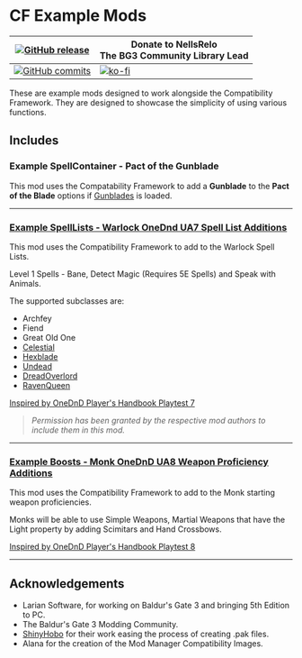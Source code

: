 # CF Example Mods

| [![GitHub release](https://img.shields.io/github/v/tag/BG3-Community-Library-Team/CF-Example-Mods?label=Latest%20Version)](https://GitHub.com/BG3-Community-Library-Team/CF-Example-Mods/releases/) | Donate to NellsRelo <br> The BG3 Community Library Lead |
| - | -|
| [![GitHub commits](https://img.shields.io/github/commits-since/BG3-Community-Library-Team/CF-Example-Mods/2.5.2.0/main)](https://GitHub.com/BG3-Community-Library-Team/CF-Example-Mods/commit/) | [![ko-fi](https://ko-fi.com/img/githubbutton_sm.svg)](https://ko-fi.com/O5O8PG8RF) |

These are example mods designed to work alongside the Compatibility Framework. They are designed to showcase the simplicity of using various functions.

## Includes

### Example SpellContainer - Pact of the Gunblade

This mod uses the Compatability Framework to add a __Gunblade__ to the __Pact of the Blade__ options if [Gunblades](https://www.nexusmods.com/baldursgate3/mods/4329) is loaded.

---

### [Example SpellLists - Warlock OneDnd UA7 Spell List Additions](https://www.nexusmods.com/baldursgate3/mods/3942)

This mod uses the Compatibility Framework to add to the Warlock Spell Lists.

Level 1 Spells - Bane, Detect Magic (Requires 5E Spells) and Speak with Animals.

The supported subclasses are:
- Archfey
- Fiend
- Great Old One
- [Celestial](https://www.nexusmods.com/baldursgate3/mods/1567)
- [Hexblade](https://www.nexusmods.com/baldursgate3/mods/1100)
- [Undead](https://www.nexusmods.com/baldursgate3/mods/3045)
- [DreadOverlord](https://www.nexusmods.com/baldursgate3/mods/394)
- [RavenQueen](https://www.nexusmods.com/baldursgate3/mods/1895)

[Inspired by OneDnD Player's Handbook Playtest 7](https://www.dndbeyond.com/sources/ua/ph-playtest-7)

> *Permission has been granted by the respective mod authors to include them in this mod.*

---

### [Example Boosts - Monk OneDnD UA8 Weapon Proficiency Additions](https://www.nexusmods.com/baldursgate3/mods/4720)

This mod uses the Compatibility Framework to add to the Monk starting weapon proficiencies.

Monks will be able to use Simple Weapons, Martial Weapons that have the Light property by adding Scimitars and Hand Crossbows.

[Inspired by OneDnD Player's Handbook Playtest 8](https://www.dndbeyond.com/sources/ua/ph-playtest-8)

---

## Acknowledgements
- Larian Software, for working on Baldur's Gate 3 and bringing 5th Edition to PC.
- The Baldur's Gate 3 Modding Community.
- [ShinyHobo](https://github.com/ShinyHobo) for their work easing the process of creating .pak files.
- Alana for the creation of the Mod Manager Compatibility Images.
